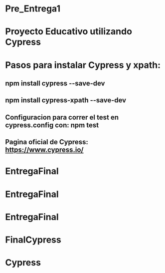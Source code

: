 # Pre_Entrega1
# Proyecto Educativo utilizando Cypress
# Pasos para instalar Cypress y xpath:
## npm install cypress --save-dev
## npm install cypress-xpath --save-dev

## Configuracion para correr el test en cypress.config con: npm test
## Pagina oficial de Cypress: https://www.cypress.io/
# EntregaFinal
# EntregaFinal
# EntregaFinal
# FinalCypress
# Cypress
